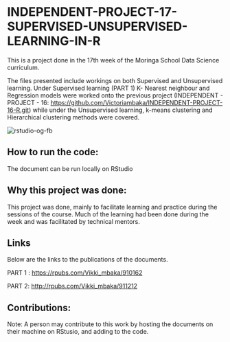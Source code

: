 # INDEPENDENT-PROJECT-17-SUPERVISED-UNSUPERVISED-LEARNING-IN-R

This is a project done in the 17th week of the Moringa School Data Science curriculum.

The files presented include workings on both Supervised and Unsupervised learning. Under Supervised learning (PART 1) K- Nearest neighbour and Regression models were worked onto the previous project (INDEPENDENT - PROJECT - 16: https://github.com/Victoriambaka/INDEPENDENT-PROJECT-16-R.git) while under the Unsupervised learning, k-means clustering and Hierarchical clustering methods were covered.

![rstudio-og-fb](https://user-images.githubusercontent.com/98333634/172195372-40189621-8b6e-4cca-9acb-b38fd85b06dc.jpg)



## How to run the code:

The document can be run locally on RStudio

## Why this project was done:
This project was done, mainly to facilitate learning and practice during the sessions of the course. Much of the learning had been done during the week and was facilitated by technical mentors.

## Links
Below are the links to the publications of the documents.

PART 1 : https://rpubs.com/Vikki_mbaka/910162

PART 2: http://rpubs.com/Vikki_mbaka/911212

## Contributions:
Note: A person may contribute to this work by hosting the documents on their machine on RStusio, and adding to the code.

